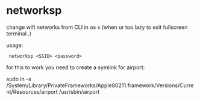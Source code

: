 networksp
=========

change wifi networks from CLI in os x (when ur too lazy to exit fullscreen terminal..)

usage: 

<code> networksp \<SSID\> \<password\></code>

for this to work you need to create a symlink for airport:

sudo ln -s /System/Library/PrivateFrameworks/Apple80211.framework/Versions/Current/Resources/airport /usr/sbin/airport